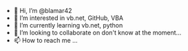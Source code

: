 - 👋 Hi, I’m @blamar42
- 👀 I’m interested in vb.net, GitHub, VBA
- 🌱 I’m currently learning vb.net, python
- 💞️ I’m looking to collaborate on don't know at the moment...
- 📫 How to reach me ...

<!---
blamar42/blamar42 is a ✨ special ✨ repository because its `README.md` (this file) appears on your GitHub profile.
You can click the Preview link to take a look at your changes.
--->

